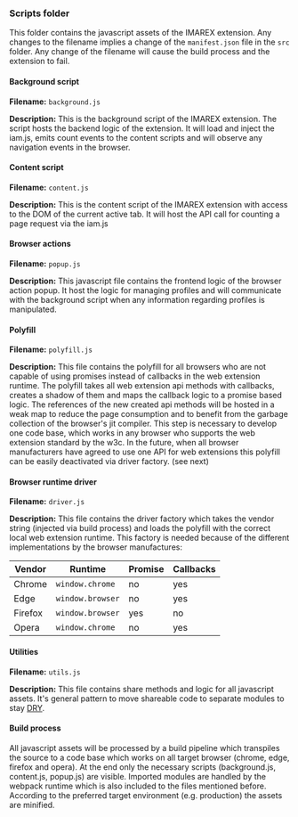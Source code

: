 ### Scripts folder

This folder contains the javascript assets of the IMAREX extension. Any changes to the filename implies a change of the `manifest.json` file in the `src` folder. Any change of the filename will cause the build process and the extension to fail.

#### Background script

**Filename:** `background.js`

**Description:** This is the background script of the IMAREX extension. The script hosts the backend logic of the extension. It will load and inject the iam.js, emits count events to the content scripts and will observe any navigation events in the browser.

#### Content script

**Filename:** `content.js`

**Description:** This is the content script of the IMAREX extension with access to the DOM of the current active tab. It will host the API call for counting a page request via the iam.js

#### Browser actions

**Filename:** `popup.js`

**Description:** This javascript file contains the frontend logic of the browser action popup. It host the logic for managing profiles and will communicate with the background script when any information regarding profiles is manipulated.

#### Polyfill

**Filename:** `polyfill.js`

**Description:** This file contains the polyfill for all browsers who are not capable of using promises instead of callbacks in the web extension runtime. The polyfill takes all web extension api methods with callbacks, creates a shadow of them and maps the callback logic to a promise based logic. The references of the new created api methods will be hosted in a weak map to reduce the page consumption and to benefit from the garbage collection of the browser's jit compiler. This step is necessary to develop one code base, which works in any browser who supports the web extension standard by the w3c. In the future, when all browser manufacturers have agreed to use one API for web extensions this polyfill can be easily deactivated via driver factory. (see next)

#### Browser runtime driver

**Filename:** `driver.js`

**Description:** This file contains the driver factory which takes the vendor string (injected via build process) and loads the polyfill with the correct local web extension runtime. This factory is needed because of the different implementations by the browser manufactures:

| Vendor | Runtime          | Promise | Callbacks |
|--------|------------------|---------|-----------|
| Chrome | `window.chrome`  | no      | yes       |
| Edge   | `window.browser` | no      | yes       |
| Firefox| `window.browser` | yes     | no        |
| Opera  | `window.chrome`  | no      | yes       |

#### Utilities

**Filename:** `utils.js`

**Description:** This file contains share methods and logic for all javascript assets. It's general pattern to move shareable code to separate modules to stay [DRY](https://de.wikipedia.org/wiki/Don%E2%80%99t_repeat_yourself).

#### Build process

All javascript assets will be processed by a build pipeline which transpiles the source to a code base which works on all target browser (chrome, edge, firefox and opera). At the end only the necessary scripts (background.js, content.js, popup.js) are visible. Imported modules are handled by the webpack runtime which is also included to the files mentioned before. According to the preferred target environment (e.g. production) the assets are minified.
